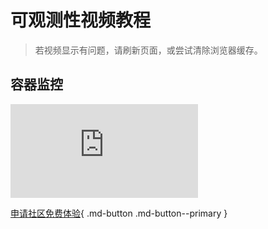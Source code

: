 # 可观测性视频教程

> 若视频显示有问题，请刷新页面，或尝试清除浏览器缓存。

## 容器监控

<div class="responsive-video-container">
<iframe src="https://harbor-test2.cn-sh2.ufileos.com/docs/videos/container-monitor.mp4" scrolling="no" border="0" frameborder="no" framespacing="0" allowfullscreen="true"> </iframe>
</div>

[申请社区免费体验](../dce/license0.md){ .md-button .md-button--primary }
